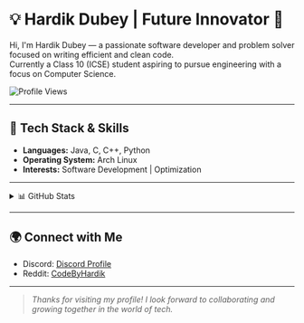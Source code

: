 # 💡 Hardik Dubey | Future Innovator 🚀

Hi, I'm Hardik Dubey — a passionate software developer and problem solver focused on writing efficient and clean code.  
Currently a Class 10 (ICSE) student aspiring to pursue engineering with a focus on Computer Science.

![Profile Views](https://komarev.com/ghpvc/?username=CodeByHardik&color=blueviolet)

---

## 🔧 Tech Stack & Skills
- **Languages:** Java, C, C++, Python  
- **Operating System:** Arch Linux  
- **Interests:** Software Development | Optimization  

---

<details>
  <summary>📊 GitHub Stats</summary>

  ![Hardik's GitHub Stats](https://github-readme-stats.vercel.app/api?username=CodeByHardik&show_icons=true&theme=radical)  
  ![Top Languages](https://github-readme-stats.vercel.app/api/top-langs/?username=CodeByHardik&layout=compact&theme=radical)  
  ![GitHub Streak](https://github-readme-streak-stats.herokuapp.com/?user=CodeByHardik&theme=radical)  

</details>

---

## 🌍 Connect with Me  
- Discord: [Discord Profile](https://discord.com/users/1280209446911348737)  
- Reddit: [CodeByHardik](https://www.reddit.com/user/CodeByHardik/)  

---

> *Thanks for visiting my profile! I look forward to collaborating and growing together in the world of tech.*
